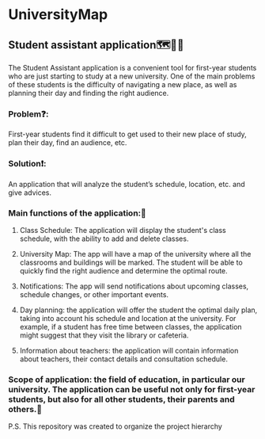 # UniversityMap

<h2><b>Student assistant application🗺️🚶‍♂️</b></h2>

<p>The Student Assistant application is a convenient tool for first-year students who are just starting to study at a new university. One of the main problems of these students is the difficulty of navigating a new place, as well as planning their day and finding the right audience.<p/>

<h3>Problem❓:</h3> First-year students find it difficult to get used to their new place of study, plan their day, find an audience, etc.

<h3>Solution❗:</h3> An application that will analyze the student’s schedule, location, etc. and give advices.
<h3>Main functions of the application:💁</h3>

1.  Class Schedule: The application will display the student's class schedule, with the ability to add and delete classes.

2.  University Map: The app will have a map of the university where all the classrooms and buildings will be marked. The student will be able to quickly find the right audience and determine the optimal route.

3.  Notifications: The app will send notifications about upcoming classes, schedule changes, or other important events.

4.  Day planning: the application will offer the student the optimal daily plan, taking into account his schedule and location at the university. For example, if a student has free time between classes, the application might suggest that they visit the library or cafeteria.

5.  Information about teachers: the application will contain information about teachers, their contact details and consultation schedule.


<h3>Scope of application: the field of education, in particular our university. The application can be useful not only for first-year students, but also for all other students, their parents and others.🌌</h3>


P.S. This repository was created to organize the project hierarchy
